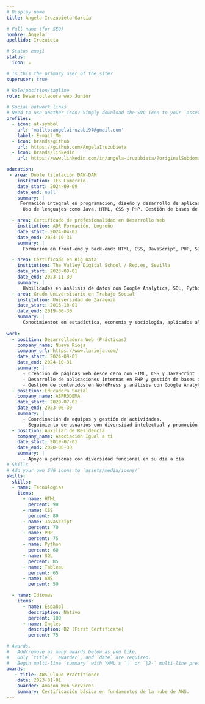 ```yaml
---
# Display name
title: Ángela Iruzubieta García

# Full name (for SEO)
nombre: Ángela
apellido: Iruzuieta

# Status emoji
status:
  icon: ☕

# Is this the primary user of the site?
superuser: true

# Role/position/tagline
role: Desarrolladora web Junior

# Social network links
# Need to use another icon? Simply download the SVG icon to your `assets/media/icons/` folder.
profiles:
  - icon: at-symbol
    url: 'mailto:angelairuzubi97@gmail.com'
    label: E-mail Me
  - icon: brands/github
    url: https://github.com/AngelaIruzubieta
  - icon: brands/linkedin
    url: https://www.linkedin.com/in/angela-iruzubieta/?originalSubdomain=es

education:
 - area: Doble titulación DAW-DAM
    institution: IES Comercio
    date_start: 2024-09-09
    date_end: null
    summary: |
     Formación integral en programación, diseño y desarrollo de aplicaciones web y multiplataforma.
      Uso de lenguajes como Java, HTML, CSS y PHP. Gestión de bases de datos y metodologías ágiles.

  - area: Certificado de profesionalidad en Desarrollo Web
    institution: ADR Formación, Logroño
    date_start: 2024-04-01
    date_end: 2024-10-31
    summary: |
      Formación en front-end y back-end: HTML, CSS, JavaScript, PHP, SQL, y herramientas relacionadas.

  - area: Certificado en Big Data
    institution: The Valley Digital School / Red.es, Sevilla
    date_start: 2023-09-01
    date_end: 2023-11-30
    summary: |
      Habilidades en análisis de datos con Google Analytics, SQL, Python (Pandas, NumPy, Matplotlib), Machine Learning, Spark, Databricks, y Kaggle.
  - area: Grado Universitario en Trabajo Social
    institution: Universidad de Zaragoza
    date_start: 2016-10-01
    date_end: 2019-06-30
    summary: |
      Conocimientos en estadística, economía y sociología, aplicados al ámbito social.
    
work:
  - position: Desarrolladora Web (Prácticas)
    company_name: Nueva Rioja
    company_url: https://www.larioja.com/
    date_start: 2024-09-01
    date_end: 2024-10-31
    summary: |
      - Creación de páginas web desde cero con HTML, CSS y JavaScript.
      - Desarrollo de aplicaciones internas en PHP y gestión de bases de datos.
      - Gestión de contenidos en WordPress y análisis con Google Analytics.
  - position: Educadora Social
    company_name: ASPRODEMA
    date_start: 2020-07-01
    date_end: 2023-06-30
    summary: |
      - Coordinación de equipos y gestión de actividades.
      - Seguimiento de usuarios con diversidad intelectual y promoción de vida independiente.
  - position: Auxiliar de Residencia
    company_name: Asociación Igual a ti
    date_start: 2019-07-01
    date_end: 2020-06-30
    summary: |
      - Apoyo a personas con diversidad funcional en su día a día.
# Skills
# Add your own SVG icons to `assets/media/icons/`
skills:
  skills:
  - name: Tecnologías
    items:
      - name: HTML
        percent: 90
      - name: CSS
        percent: 80
      - name: JavaScript
        percent: 70
      - name: PHP
        percent: 75
      - name: Python
        percent: 60
      - name: SQL
        percent: 85
      - name: Tableau
        percent: 65
      - name: AWS
        percent: 50

  - name: Idiomas
    items:
      - name: Español
        description: Nativo
        percent: 100
      - name: Inglés
        description: B2 (First Certificate)
        percent: 75

# Awards.
#   Add/remove as many awards below as you like.
#   Only `title`, `awarder`, and `date` are required.
#   Begin multi-line `summary` with YAML's `|` or `|2-` multi-line prefix and indent 2 spaces below.
awards:
   - title: AWS Cloud Practitioner
    date: 2023-01-01
    awarder: Amazon Web Services
    summary: Certificación básica en fundamentos de la nube de AWS.
---
```

